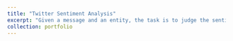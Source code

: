 ```yaml
---
title: "Twitter Sentiment Analysis"
excerpt: "Given a message and an entity, the task is to judge the sentiment of the message about the entity. There are three classes in this dataset: Positive, Negative and Neutral. We regard messages that are not relevant to the entity (i.e. Irrelevant) as Neutral.<br/><img src='/images/tsa_profilepic.png'>"
collection: portfolio
---
```

